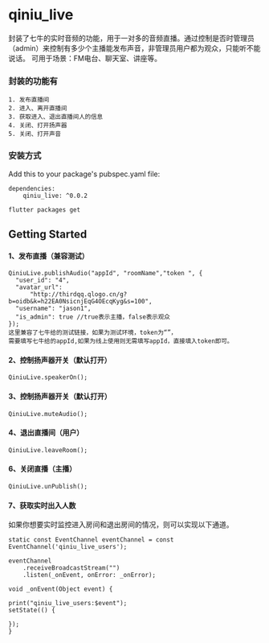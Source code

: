 # qiniu_live

封装了七牛的实时音频的功能，用于一对多的音频直播。通过控制是否时管理员（admin）来控制有多少个主播能发布声音，非管理员用户都为观众，只能听不能说话。
可用于场景：FM电台、聊天室、讲座等。
### 封装的功能有

	1. 发布直播间
	2. 进入、离开直播间
	3. 获取进入、退出直播间人的信息
	4. 关闭、打开扬声器
	5. 关闭、打开声音

### 安装方式
Add this to your package's pubspec.yaml file:

	dependencies:
		qiniu_live: ^0.0.2
		  
	flutter packages get
	
## Getting Started


#### 1、发布直播（兼容测试）
    QiniuLive.publishAudio("appId", "roomName","token ", {
      "user_id": "4",
      "avatar_url":
          "http://thirdqq.qlogo.cn/g?b=oidb&k=h22EA0NsicnjEqG4OEcqKyg&s=100",
      "username": "jason1",
      "is_admin": true //true表示主播，false表示观众
    });
    这里兼容了七牛给的测试链接，如果为测试环境，token为“”，
    需要填写七牛给的appId,如果为线上使用则无需填写appId，直接填入token即可。
    
#### 2、控制扬声器开关（默认打开）
    QiniuLive.speakerOn();


#### 3、控制扬声器开关（默认打开）
    QiniuLive.muteAudio();

#### 4、退出直播间（用户）
    QiniuLive.leaveRoom();

#### 6、关闭直播（主播）
    QiniuLive.unPublish();
    
#### 7、获取实时出入人数
如果你想要实时监控进入房间和退出房间的情况，则可以实现以下通道。

    static const EventChannel eventChannel = const EventChannel('qiniu_live_users');

    eventChannel
        .receiveBroadcastStream("")
        .listen(_onEvent, onError: _onError);
        
    void _onEvent(Object event) {

    print("qiniu_live_users:$event");
    setState(() {

    });
    }